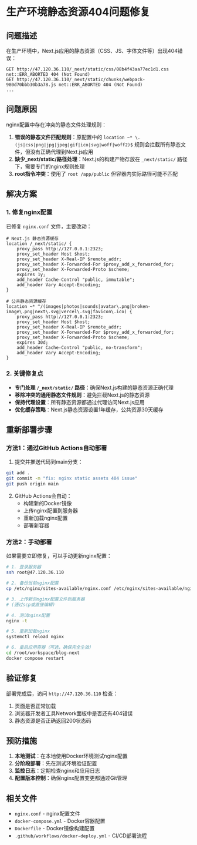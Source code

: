 # 生产环境静态资源404问题修复

## 问题描述

在生产环境中，Next.js应用的静态资源（CSS、JS、字体文件等）出现404错误：

```
GET http://47.120.36.110/_next/static/css/08b4f43aa77ec1d1.css net::ERR_ABORTED 404 (Not Found)
GET http://47.120.36.110/_next/static/chunks/webpack-980d70bbb30b3a78.js net::ERR_ABORTED 404 (Not Found)
...
```

## 问题原因

nginx配置中存在冲突的静态文件处理规则：

1. **错误的静态文件匹配规则**：原配置中的 `location ~* \.(js|css|png|jpg|jpeg|gif|ico|svg|woff|woff2)$` 规则会拦截所有静态文件，但没有正确代理到Next.js应用
2. **缺少_next/static/路径处理**：Next.js的构建产物存放在 `_next/static/` 路径下，需要专门的nginx规则处理
3. **root指令冲突**：使用了 `root /app/public` 但容器内实际路径可能不匹配

## 解决方案

### 1. 修复nginx配置

已修复 `nginx.conf` 文件，主要改动：

```nginx
# Next.js 静态资源缓存
location /_next/static/ {
    proxy_pass http://127.0.0.1:2323;
    proxy_set_header Host $host;
    proxy_set_header X-Real-IP $remote_addr;
    proxy_set_header X-Forwarded-For $proxy_add_x_forwarded_for;
    proxy_set_header X-Forwarded-Proto $scheme;
    expires 1y;
    add_header Cache-Control "public, immutable";
    add_header Vary Accept-Encoding;
}

# 公共静态资源缓存
location ~* ^/(images|photos|sounds|avatar\.png|broken-image\.png|next\.svg|vercel\.svg|favicon\.ico) {
    proxy_pass http://127.0.0.1:2323;
    proxy_set_header Host $host;
    proxy_set_header X-Real-IP $remote_addr;
    proxy_set_header X-Forwarded-For $proxy_add_x_forwarded_for;
    proxy_set_header X-Forwarded-Proto $scheme;
    expires 30d;
    add_header Cache-Control "public, no-transform";
    add_header Vary Accept-Encoding;
}
```

### 2. 关键修复点

- **专门处理 `/_next/static/` 路径**：确保Next.js构建的静态资源正确代理
- **移除冲突的通用静态文件规则**：避免拦截Next.js的静态资源
- **保持代理设置**：所有静态资源都通过代理访问Next.js应用
- **优化缓存策略**：Next.js静态资源设置1年缓存，公共资源30天缓存

## 重新部署步骤

### 方法1：通过GitHub Actions自动部署

1. 提交并推送代码到main分支：
```bash
git add .
git commit -m "fix: nginx static assets 404 issue"
git push origin main
```

2. GitHub Actions会自动：
   - 构建新的Docker镜像
   - 上传nginx配置到服务器
   - 重新加载nginx配置
   - 部署新容器

### 方法2：手动部署

如果需要立即修复，可以手动更新nginx配置：

```bash
# 1. 登录服务器
ssh root@47.120.36.110

# 2. 备份当前nginx配置
cp /etc/nginx/sites-available/nginx.conf /etc/nginx/sites-available/nginx.conf.backup

# 3. 上传新的nginx配置文件到服务器
# (通过scp或直接编辑)

# 4. 测试nginx配置
nginx -t

# 5. 重新加载nginx
systemctl reload nginx

# 6. 重启应用容器（可选，确保完全生效）
cd /root/workspace/blog-next
docker compose restart
```

## 验证修复

部署完成后，访问 `http://47.120.36.110` 检查：

1. 页面是否正常加载
2. 浏览器开发者工具Network面板中是否还有404错误
3. 静态资源是否正确返回200状态码

## 预防措施

1. **本地测试**：在本地使用Docker环境测试nginx配置
2. **分阶段部署**：先在测试环境验证配置
3. **监控日志**：定期检查nginx和应用日志
4. **配置版本控制**：确保nginx配置变更都通过Git管理

## 相关文件

- `nginx.conf` - nginx配置文件
- `docker-compose.yml` - Docker容器配置
- `Dockerfile` - Docker镜像构建配置
- `.github/workflows/docker-deploy.yml` - CI/CD部署流程